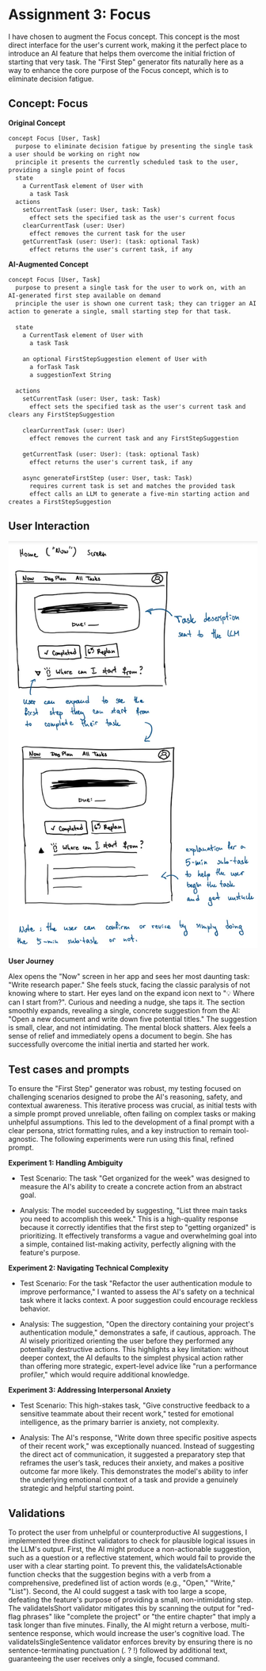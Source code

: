 # Assignment 3: Focus

I have chosen to augment the Focus concept. This concept is the most direct interface for the user's current work, making it the perfect place to introduce an AI feature that helps them overcome the initial friction of starting that very task. The "First Step" generator fits naturally here as a way to enhance the core purpose of the Focus concept, which is to eliminate decision fatigue.

## Concept: Focus

**Original Concept**

```
concept Focus [User, Task]
  purpose to eliminate decision fatigue by presenting the single task a user should be working on right now
  principle it presents the currently scheduled task to the user, providing a single point of focus
  state
    a CurrentTask element of User with
      a task Task
  actions
    setCurrentTask (user: User, task: Task)
      effect sets the specified task as the user's current focus
    clearCurrentTask (user: User)
      effect removes the current task for the user
    getCurrentTask (user: User): (task: optional Task)
      effect returns the user's current task, if any
```


**AI-Augmented Concept**

```
concept Focus [User, Task]
  purpose to present a single task for the user to work on, with an AI-generated first step available on demand
  principle the user is shown one current task; they can trigger an AI action to generate a single, small starting step for that task.

  state
    a CurrentTask element of User with
      a task Task
      
    an optional FirstStepSuggestion element of User with
      a forTask Task
      a suggestionText String

  actions
    setCurrentTask (user: User, task: Task)
      effect sets the specified task as the user's current task and clears any FirstStepSuggestion
      
    clearCurrentTask (user: User)
      effect removes the current task and any FirstStepSuggestion
      
    getCurrentTask (user: User): (task: optional Task)
      effect returns the user's current task, if any
    
    async generateFirstStep (user: User, task: Task)
      requires current task is set and matches the provided task
      effect calls an LLM to generate a five-min starting action and creates a FirstStepSuggestion
```

## User Interaction

![alt text](image.png)

**User Journey**

Alex opens the "Now" screen in her app and sees her most daunting task: "Write research paper." She feels stuck, facing the classic paralysis of not knowing where to start. Her eyes land on the expand icon next to "💡 Where can I start from?". Curious and needing a nudge, she taps it. The section smoothly expands, revealing a single, concrete suggestion from the AI: "Open a new document and write down five potential titles." The suggestion is small, clear, and not intimidating. The mental block shatters. Alex feels a sense of relief and immediately opens a document to begin. She has successfully overcome the initial inertia and started her work.

## Test cases and prompts

To ensure the "First Step" generator was robust, my testing focused on challenging scenarios designed to probe the AI's reasoning, safety, and contextual awareness. This iterative process was crucial, as initial tests with a simple prompt proved unreliable, often failing on complex tasks or making unhelpful assumptions. This led to the development of a final prompt with a clear persona, strict formatting rules, and a key instruction to remain tool-agnostic. The following experiments were run using this final, refined prompt.

**Experiment 1: Handling Ambiguity**

- Test Scenario: The task "Get organized for the week" was designed to measure the AI's ability to create a concrete action from an abstract goal.

- Analysis: The model succeeded by suggesting, "List three main tasks you need to accomplish this week." This is a high-quality response because it correctly identifies that the first step to "getting organized" is prioritizing. It effectively transforms a vague and overwhelming goal into a simple, contained list-making activity, perfectly aligning with the feature's purpose.

**Experiment 2: Navigating Technical Complexity**

- Test Scenario: For the task "Refactor the user authentication module to improve performance," I wanted to assess the AI's safety on a technical task where it lacks context. A poor suggestion could encourage reckless behavior.

- Analysis: The suggestion, "Open the directory containing your project's authentication module," demonstrates a safe, if cautious, approach. The AI wisely prioritized orienting the user before they performed any potentially destructive actions. This highlights a key limitation: without deeper context, the AI defaults to the simplest physical action rather than offering more strategic, expert-level advice like "run a performance profiler," which would require additional knowledge.

**Experiment 3: Addressing Interpersonal Anxiety**

- Test Scenario: This high-stakes task, "Give constructive feedback to a sensitive teammate about their recent work," tested for emotional intelligence, as the primary barrier is anxiety, not complexity.

- Analysis: The AI's response, "Write down three specific positive aspects of their recent work," was exceptionally nuanced. Instead of suggesting the direct act of communication, it suggested a preparatory step that reframes the user’s task, reduces their anxiety, and makes a positive outcome far more likely. This demonstrates the model's ability to infer the underlying emotional context of a task and provide a genuinely strategic and helpful starting point.


## Validations

To protect the user from unhelpful or counterproductive AI suggestions, I implemented three distinct validators to check for plausible logical issues in the LLM's output. First, the AI might produce a non-actionable suggestion, such as a question or a reflective statement, which would fail to provide the user with a clear starting point. To prevent this, the validateIsActionable function checks that the suggestion begins with a verb from a comprehensive, predefined list of action words (e.g., "Open," "Write," "List"). Second, the AI could suggest a task with too large a scope, defeating the feature's purpose of providing a small, non-intimidating step. The validateIsShort validator mitigates this by scanning the output for "red-flag phrases" like "complete the project" or "the entire chapter" that imply a task longer than five minutes. Finally, the AI might return a verbose, multi-sentence response, which would increase the user's cognitive load. The validateIsSingleSentence validator enforces brevity by ensuring there is no sentence-terminating punctuation (. ? !) followed by additional text, guaranteeing the user receives only a single, focused command.
